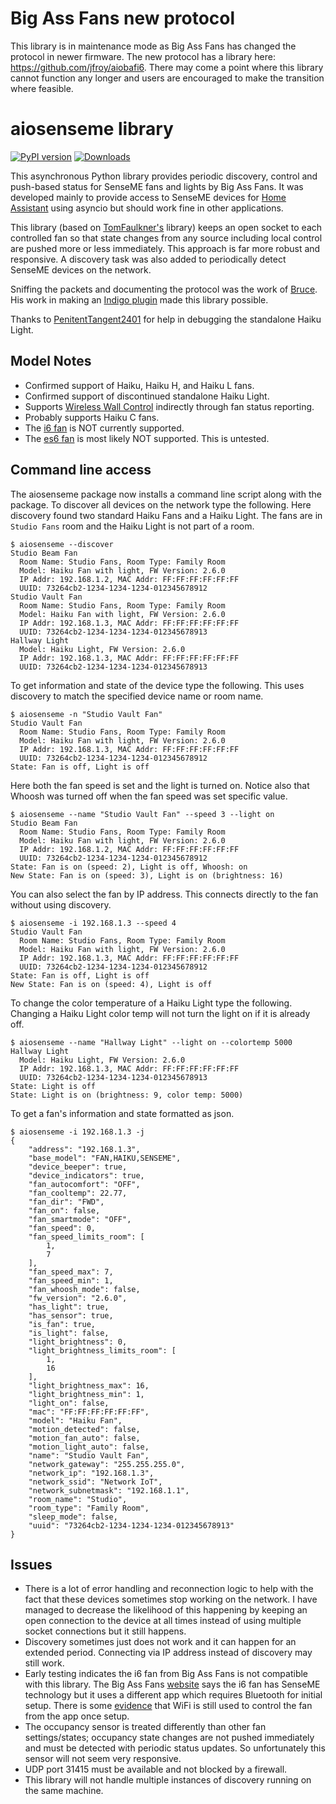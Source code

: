 # Big Ass Fans new protocol 

This library is in maintenance mode as Big Ass Fans has changed the protocol in newer firmware. The new protocol has a library here: https://github.com/jfroy/aiobafi6. There may come a point where this library cannot function any longer and users are encouraged to make the transition where feasible.

# aiosenseme library

[![PyPI version](https://badge.fury.io/py/aiosenseme.svg)](https://badge.fury.io/py/aiosenseme) [![Downloads](https://pepy.tech/badge/aiosenseme)](https://pepy.tech/project/aiosenseme)

This asynchronous Python library provides periodic discovery, control and push-based status for SenseME fans and lights by Big Ass Fans. It was developed mainly to provide access to SenseME devices for [Home Assistant](https://www.home-assistant.io/) using asyncio but should work fine in other applications.

This library (based on [TomFaulkner's](https://github.com/TomFaulkner/SenseMe) library) keeps an open socket to each controlled fan so that state changes from any source including local control are pushed more or less immediately. This approach is far more robust and responsive. A discovery task was also added to periodically detect SenseME devices on the network.

Sniffing the packets and documenting the protocol was the work of [Bruce](http://bruce.pennypacker.org/tag/senseme-plugin/). His work in making an [Indigo plugin](https://github.com/bpennypacker/SenseME-Indigo-Plugin) made this library possible.

Thanks to [PenitentTangent2401](https://github.com/PenitentTangent2401) for help in debugging the standalone Haiku Light.

## Model Notes

* Confirmed support of Haiku, Haiku H, and Haiku L fans.
* Confirmed support of discontinued standalone Haiku Light.
* Supports [Wireless Wall Control](https://www.bigassfans.com/support/haiku-wireless-wall-control/) indirectly through fan status reporting.
* Probably supports Haiku C fans.
* The [i6 fan](https://www.bigassfans.com/fans/i6/) is NOT currently supported.
* The [es6 fan](https://www.bigassfans.com/fans/es6/) is most likely NOT supported. This is untested.

## Command line access

The aiosenseme package now installs a command line script along with the package. To discover all devices on the network type the following. Here discovery found two standard Haiku Fans and a Haiku Light. The fans are in ```Studio Fans``` room and the Haiku Light is not part of a room.

```console
$ aiosenseme --discover
Studio Beam Fan
  Room Name: Studio Fans, Room Type: Family Room
  Model: Haiku Fan with light, FW Version: 2.6.0
  IP Addr: 192.168.1.2, MAC Addr: FF:FF:FF:FF:FF:FF
  UUID: 73264cb2-1234-1234-1234-012345678912
Studio Vault Fan
  Room Name: Studio Fans, Room Type: Family Room
  Model: Haiku Fan with light, FW Version: 2.6.0
  IP Addr: 192.168.1.3, MAC Addr: FF:FF:FF:FF:FF:FF
  UUID: 73264cb2-1234-1234-1234-012345678913
Hallway Light
  Model: Haiku Light, FW Version: 2.6.0
  IP Addr: 192.168.1.3, MAC Addr: FF:FF:FF:FF:FF:FF
  UUID: 73264cb2-1234-1234-1234-012345678913
```

To get information and state of the device type the following. This uses discovery to match the specified device name or room name.

```console
$ aiosenseme -n "Studio Vault Fan"
Studio Vault Fan
  Room Name: Studio Fans, Room Type: Family Room
  Model: Haiku Fan with light, FW Version: 2.6.0
  IP Addr: 192.168.1.3, MAC Addr: FF:FF:FF:FF:FF:FF
  UUID: 73264cb2-1234-1234-1234-012345678912
State: Fan is off, Light is off
```

Here both the fan speed is set and the light is turned on. Notice also that Whoosh was turned off when the fan speed was set specific value.

```console
$ aiosenseme --name "Studio Vault Fan" --speed 3 --light on
Studio Beam Fan
  Room Name: Studio Fans, Room Type: Family Room
  Model: Haiku Fan with light, FW Version: 2.6.0
  IP Addr: 192.168.1.2, MAC Addr: FF:FF:FF:FF:FF:FF
  UUID: 73264cb2-1234-1234-1234-012345678912
State: Fan is on (speed: 2), Light is off, Whoosh: on
New State: Fan is on (speed: 3), Light is on (brightness: 16)
```

You can also select the fan by IP address. This connects directly to the fan without using discovery.

```console
$ aiosenseme -i 192.168.1.3 --speed 4
Studio Vault Fan
  Room Name: Studio Fans, Room Type: Family Room
  Model: Haiku Fan with light, FW Version: 2.6.0
  IP Addr: 192.168.1.3, MAC Addr: FF:FF:FF:FF:FF:FF
  UUID: 73264cb2-1234-1234-1234-012345678912
State: Fan is off, Light is off
New State: Fan is on (speed: 4), Light is off
```

To change the color temperature of a Haiku Light type the following. Changing a Haiku Light color temp will not turn the light on if it is already off.

```console
$ aiosenseme --name "Hallway Light" --light on --colortemp 5000
Hallway Light
  Model: Haiku Light, FW Version: 2.6.0
  IP Addr: 192.168.1.3, MAC Addr: FF:FF:FF:FF:FF:FF
  UUID: 73264cb2-1234-1234-1234-012345678913
State: Light is off
State: Light is on (brightness: 9, color temp: 5000)
```

To get a fan's information and state formatted as json.

```console
$ aiosenseme -i 192.168.1.3 -j
{
    "address": "192.168.1.3",
    "base_model": "FAN,HAIKU,SENSEME",
    "device_beeper": true,
    "device_indicators": true,
    "fan_autocomfort": "OFF",
    "fan_cooltemp": 22.77,
    "fan_dir": "FWD",
    "fan_on": false,
    "fan_smartmode": "OFF",
    "fan_speed": 0,
    "fan_speed_limits_room": [
        1,
        7
    ],
    "fan_speed_max": 7,
    "fan_speed_min": 1,
    "fan_whoosh_mode": false,
    "fw_version": "2.6.0",
    "has_light": true,
    "has_sensor": true,
    "is_fan": true,
    "is_light": false,
    "light_brightness": 0,
    "light_brightness_limits_room": [
        1,
        16
    ],
    "light_brightness_max": 16,
    "light_brightness_min": 1,
    "light_on": false,
    "mac": "FF:FF:FF:FF:FF:FF",
    "model": "Haiku Fan",
    "motion_detected": false,
    "motion_fan_auto": false,
    "motion_light_auto": false,
    "name": "Studio Vault Fan",
    "network_gateway": "255.255.255.0",
    "network_ip": "192.168.1.3",
    "network_ssid": "Network IoT",
    "network_subnetmask": "192.168.1.1",
    "room_name": "Studio",
    "room_type": "Family Room",
    "sleep_mode": false,
    "uuid": "73264cb2-1234-1234-1234-012345678913"
}
```

## Issues

* There is a lot of error handling and reconnection logic to help with the fact that these devices sometimes stop working on the network. I have managed to decrease the likelihood of this happening by keeping an open connection to the device at all times instead of using multiple socket connections but it still happens.
* Discovery sometimes just does not work and it can happen for an extended period. Connecting via IP address instead of discovery may still work.
* Early testing indicates the i6 fan from Big Ass Fans is not compatible with this library. The Big Ass Fans [website](https://www.bigassfans.com/fans/i6/) says the i6 fan has SenseME technology but it uses a different app which requires Bluetooth for initial setup. There is some [evidence](https://github.com/mikelawrence/senseme-hacs/issues/5) that WiFi is still used to control the fan from the app once setup.
* The occupancy sensor is treated differently than other fan settings/states; occupancy state changes are not pushed immediately and must be detected with periodic status updates. So unfortunately this sensor will not seem very responsive.
* UDP port 31415 must be available and not blocked by a firewall.
* This library will not handle multiple instances of discovery running on the same machine.

